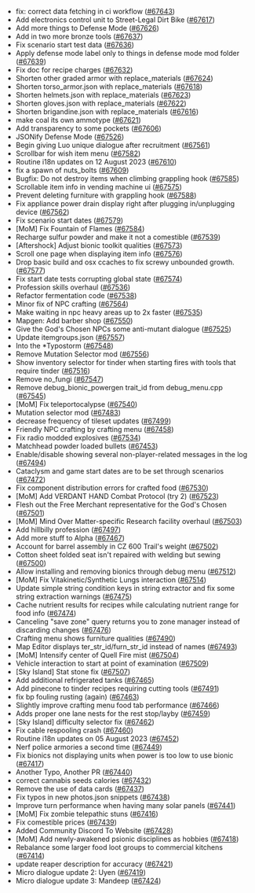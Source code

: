 * fix: correct data fetching in ci workflow ([#67643](https://github.com/CleverRaven/Cataclysm-DDA/pull/67643))
* Add electronics control unit to Street-Legal Dirt Bike ([#67617](https://github.com/CleverRaven/Cataclysm-DDA/pull/67617))
* Add more things to Defense Mode ([#67626](https://github.com/CleverRaven/Cataclysm-DDA/pull/67626))
* Add in two more bronze tools ([#67637](https://github.com/CleverRaven/Cataclysm-DDA/pull/67637))
* Fix scenario start test data ([#67636](https://github.com/CleverRaven/Cataclysm-DDA/pull/67636))
* Apply defense mode label only to things in defense mode mod folder ([#67639](https://github.com/CleverRaven/Cataclysm-DDA/pull/67639))
* Fix doc for recipe charges ([#67632](https://github.com/CleverRaven/Cataclysm-DDA/pull/67632))
* Shorten other graded armor with replace_materials ([#67624](https://github.com/CleverRaven/Cataclysm-DDA/pull/67624))
* Shorten torso_armor.json with replace_materials ([#67618](https://github.com/CleverRaven/Cataclysm-DDA/pull/67618))
* Shorten helmets.json with replace_materials ([#67623](https://github.com/CleverRaven/Cataclysm-DDA/pull/67623))
* Shorten gloves.json with replace_materials ([#67622](https://github.com/CleverRaven/Cataclysm-DDA/pull/67622))
* Shorten brigandine.json with replace_materials ([#67616](https://github.com/CleverRaven/Cataclysm-DDA/pull/67616))
* make coal its own ammotype ([#67621](https://github.com/CleverRaven/Cataclysm-DDA/pull/67621))
* Add transparency to some pockets ([#67606](https://github.com/CleverRaven/Cataclysm-DDA/pull/67606))
* JSONify Defense Mode ([#67526](https://github.com/CleverRaven/Cataclysm-DDA/pull/67526))
* Begin giving Luo unique dialogue after recruitment ([#67561](https://github.com/CleverRaven/Cataclysm-DDA/pull/67561))
* Scrollbar for wish item menu ([#67582](https://github.com/CleverRaven/Cataclysm-DDA/pull/67582))
* Routine i18n updates on 12 August 2023 ([#67610](https://github.com/CleverRaven/Cataclysm-DDA/pull/67610))
* fix a spawn of nuts_bolts ([#67609](https://github.com/CleverRaven/Cataclysm-DDA/pull/67609))
* Bugfix: Do not destroy items when climbing grappling hook ([#67585](https://github.com/CleverRaven/Cataclysm-DDA/pull/67585))
* Scrollable item info in vending machine ui ([#67575](https://github.com/CleverRaven/Cataclysm-DDA/pull/67575))
* Prevent deleting furniture with grappling hook ([#67588](https://github.com/CleverRaven/Cataclysm-DDA/pull/67588))
* Fix appliance power drain display right after plugging in/unplugging device ([#67562](https://github.com/CleverRaven/Cataclysm-DDA/pull/67562))
* Fix scenario start dates ([#67579](https://github.com/CleverRaven/Cataclysm-DDA/pull/67579))
* [MoM] Fix Fountain of Flames ([#67584](https://github.com/CleverRaven/Cataclysm-DDA/pull/67584))
* Recharge sulfur powder and make it not a comestible ([#67539](https://github.com/CleverRaven/Cataclysm-DDA/pull/67539))
* [Aftershock] Adjust bionic toolkit qualities ([#67573](https://github.com/CleverRaven/Cataclysm-DDA/pull/67573))
* Scroll one page when displaying item info ([#67576](https://github.com/CleverRaven/Cataclysm-DDA/pull/67576))
* Drop basic build and osx ccaches to fix screwy unbounded growth. ([#67577](https://github.com/CleverRaven/Cataclysm-DDA/pull/67577))
* Fix start date tests corrupting global state ([#67574](https://github.com/CleverRaven/Cataclysm-DDA/pull/67574))
* Profession skills overhaul ([#67536](https://github.com/CleverRaven/Cataclysm-DDA/pull/67536))
* Refactor fermentation code ([#67538](https://github.com/CleverRaven/Cataclysm-DDA/pull/67538))
* Minor fix of NPC crafting ([#67564](https://github.com/CleverRaven/Cataclysm-DDA/pull/67564))
* Make waiting in npc heavy areas up to 2x faster ([#67535](https://github.com/CleverRaven/Cataclysm-DDA/pull/67535))
* Mapgen: Add barber shop ([#67550](https://github.com/CleverRaven/Cataclysm-DDA/pull/67550))
* Give the God's Chosen NPCs some anti-mutant dialogue ([#67525](https://github.com/CleverRaven/Cataclysm-DDA/pull/67525))
* Update itemgroups.json ([#67557](https://github.com/CleverRaven/Cataclysm-DDA/pull/67557))
* Into the *Typostorm ([#67548](https://github.com/CleverRaven/Cataclysm-DDA/pull/67548))
* Remove Mutation Selector mod ([#67556](https://github.com/CleverRaven/Cataclysm-DDA/pull/67556))
* Show inventory selector for tinder when starting fires with tools that require tinder ([#67516](https://github.com/CleverRaven/Cataclysm-DDA/pull/67516))
* Remove no_fungi ([#67547](https://github.com/CleverRaven/Cataclysm-DDA/pull/67547))
* Remove debug_bionic_powergen trait_id from debug_menu.cpp ([#67545](https://github.com/CleverRaven/Cataclysm-DDA/pull/67545))
* [MoM] Fix teleportocalypse ([#67540](https://github.com/CleverRaven/Cataclysm-DDA/pull/67540))
* Mutation selector mod ([#67483](https://github.com/CleverRaven/Cataclysm-DDA/pull/67483))
* decrease frequency of tileset updates ([#67499](https://github.com/CleverRaven/Cataclysm-DDA/pull/67499))
* Friendly NPC crafting by crafting menu ([#67458](https://github.com/CleverRaven/Cataclysm-DDA/pull/67458))
* Fix radio modded explosives ([#67534](https://github.com/CleverRaven/Cataclysm-DDA/pull/67534))
* Matchhead powder loaded bullets ([#67453](https://github.com/CleverRaven/Cataclysm-DDA/pull/67453))
* Enable/disable showing several non-player-related messages in the log ([#67494](https://github.com/CleverRaven/Cataclysm-DDA/pull/67494))
* Cataclysm and game start dates are to be set through scenarios ([#67472](https://github.com/CleverRaven/Cataclysm-DDA/pull/67472))
* Fix component distribution errors for crafted food ([#67530](https://github.com/CleverRaven/Cataclysm-DDA/pull/67530))
* [MoM] Add VERDANT HAND Combat Protocol (try 2) ([#67523](https://github.com/CleverRaven/Cataclysm-DDA/pull/67523))
* Flesh out the Free Merchant representative for the God's Chosen ([#67501](https://github.com/CleverRaven/Cataclysm-DDA/pull/67501))
* [MoM] Mind Over Matter-specific Research facility overhaul ([#67503](https://github.com/CleverRaven/Cataclysm-DDA/pull/67503))
* Add hillbilly profession ([#67497](https://github.com/CleverRaven/Cataclysm-DDA/pull/67497))
* Add more stuff to Alpha ([#67467](https://github.com/CleverRaven/Cataclysm-DDA/pull/67467))
* Account for barrel assembly in CZ 600 Trail's weight ([#67502](https://github.com/CleverRaven/Cataclysm-DDA/pull/67502))
* Cotton sheet folded seat isn't repaired with welding but sewing ([#67500](https://github.com/CleverRaven/Cataclysm-DDA/pull/67500))
* Allow installing and removing bionics through debug menu ([#67512](https://github.com/CleverRaven/Cataclysm-DDA/pull/67512))
* [MoM] Fix Vitakinetic/Synthetic Lungs interaction ([#67514](https://github.com/CleverRaven/Cataclysm-DDA/pull/67514))
* Update simple string condition keys in string extractor and fix some string extraction warnings ([#67475](https://github.com/CleverRaven/Cataclysm-DDA/pull/67475))
* Cache nutrient results for recipes while calculating nutrient range for food info ([#67474](https://github.com/CleverRaven/Cataclysm-DDA/pull/67474))
* Canceling "save zone" query returns you to zone manager instead of discarding changes ([#67476](https://github.com/CleverRaven/Cataclysm-DDA/pull/67476))
* Crafting menu shows furniture qualities ([#67490](https://github.com/CleverRaven/Cataclysm-DDA/pull/67490))
* Map Editor displays ter_str_id/furn_str_id instead of names ([#67493](https://github.com/CleverRaven/Cataclysm-DDA/pull/67493))
* [MoM] Intensify center of Quell Fire mist ([#67504](https://github.com/CleverRaven/Cataclysm-DDA/pull/67504))
* Vehicle interaction to start at point of examination ([#67509](https://github.com/CleverRaven/Cataclysm-DDA/pull/67509))
* [Sky Island] Stat stone fix ([#67507](https://github.com/CleverRaven/Cataclysm-DDA/pull/67507))
* Add additional refrigerated tanks ([#67465](https://github.com/CleverRaven/Cataclysm-DDA/pull/67465))
* Add pinecone to tinder recipes requiring cutting tools ([#67491](https://github.com/CleverRaven/Cataclysm-DDA/pull/67491))
* fix bp fouling rusting (again) ([#67463](https://github.com/CleverRaven/Cataclysm-DDA/pull/67463))
* Slightly improve crafting menu food tab performance ([#67466](https://github.com/CleverRaven/Cataclysm-DDA/pull/67466))
* Adds proper one lane nests for the rest stop/layby ([#67459](https://github.com/CleverRaven/Cataclysm-DDA/pull/67459))
* [Sky Island] difficulty selector fix ([#67462](https://github.com/CleverRaven/Cataclysm-DDA/pull/67462))
* Fix cable respooling crash ([#67460](https://github.com/CleverRaven/Cataclysm-DDA/pull/67460))
* Routine i18n updates on 05 August 2023 ([#67452](https://github.com/CleverRaven/Cataclysm-DDA/pull/67452))
* Nerf police armories a second time ([#67449](https://github.com/CleverRaven/Cataclysm-DDA/pull/67449))
* Fix bionics not displaying units when power is too low to use bionic ([#67417](https://github.com/CleverRaven/Cataclysm-DDA/pull/67417))
* Another Typo, Another PR ([#67440](https://github.com/CleverRaven/Cataclysm-DDA/pull/67440))
* correct cannabis seeds calories ([#67432](https://github.com/CleverRaven/Cataclysm-DDA/pull/67432))
* Remove the use of data cards ([#67437](https://github.com/CleverRaven/Cataclysm-DDA/pull/67437))
* Fix typos in new photos.json snippets ([#67438](https://github.com/CleverRaven/Cataclysm-DDA/pull/67438))
* Improve turn performance when having many solar panels ([#67441](https://github.com/CleverRaven/Cataclysm-DDA/pull/67441))
* [MoM] Fix zombie telepathic stuns ([#67416](https://github.com/CleverRaven/Cataclysm-DDA/pull/67416))
* Fix comestible prices ([#67439](https://github.com/CleverRaven/Cataclysm-DDA/pull/67439))
* Added Community Discord To Website ([#67428](https://github.com/CleverRaven/Cataclysm-DDA/pull/67428))
* [MoM] Add newly-awakened psionic disciplines as hobbies ([#67418](https://github.com/CleverRaven/Cataclysm-DDA/pull/67418))
* Rebalance some larger food loot groups to commercial kitchens ([#67414](https://github.com/CleverRaven/Cataclysm-DDA/pull/67414))
* update reaper description for accuracy ([#67421](https://github.com/CleverRaven/Cataclysm-DDA/pull/67421))
* Micro dialogue update 2: Uyen ([#67419](https://github.com/CleverRaven/Cataclysm-DDA/pull/67419))
* Micro dialogue update 3: Mandeep ([#67424](https://github.com/CleverRaven/Cataclysm-DDA/pull/67424))

